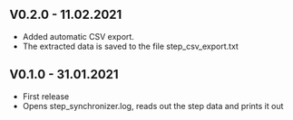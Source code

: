 ## V0.2.0 - 11.02.2021

* Added automatic CSV export.
* The extracted data is saved to the file step\_csv\_export.txt

## V0.1.0 - 31.01.2021

* First release
* Opens step\_synchronizer.log, reads out the step data and prints it out
